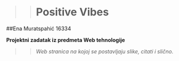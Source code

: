 >># Positive Vibes
##Ena Muratspahić 16334
<br>

**Projektni zadatak iz predmeta Web tehnologije**

>>_Web stranica na kojoj se postavljaju slike, citati i slično._
